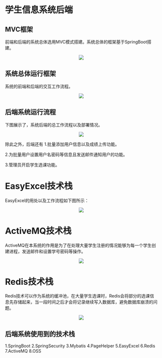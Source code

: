 # 学生信息系统后端

## MVC框架
前端和后端的系统总体选用MVC模式搭建。系统总体的框架基于SpringBoot搭建。
<div align="center"><img src="./imgages/MVC.png" /></div>


## 系统总体运行框架
系统的前端和后端的交互工作流程。
<div align="center"><img src="./imgages/workflow.png" /></div>

## 后端系统运行流程
下图展示了，系统后端的总工作流程以及部署情况。
<div align="center"><img src="./imgages/backendflow.png" /></div>

除此之外，后端还有
1.批量添加用户信息以及成绩上传功能。

2.为批量用户设置用户名密码等信息且发送邮件通知用户的功能。

3.管理员开启学生选课功能。

# EasyExcel技术栈
EasyExcel的用处以及工作流程如下图所示：
<div align="center"><img src="./imgages/easyexcel.png" /></div>

# ActiveMQ技术栈
ActiveMQ在本系统的作用是为了在处理大量学生注册的情况能够为每一个学生创建进程，发送邮件和设置学号密码等操作。
<div align="center"><img src="./imgages/activemq.png" /></div>

# Redis技术栈
Redis技术可以作为系统的缓冲池，在大量学生选课时，Redis会将部分的选课信息先存储起来，当一段时间之后才会将记录继续写入数据库，避免数据库崩溃的问题。
<div align="center"><img src="./imgages/Redis.png" /></div>

## 后端系统使用到的技术栈
1.SpringBoot
2.SpringSecurity
3.Mybatis
4.PageHelper
5.EasyExcel
6.Redis
7.ActiveMQ
8.OSS